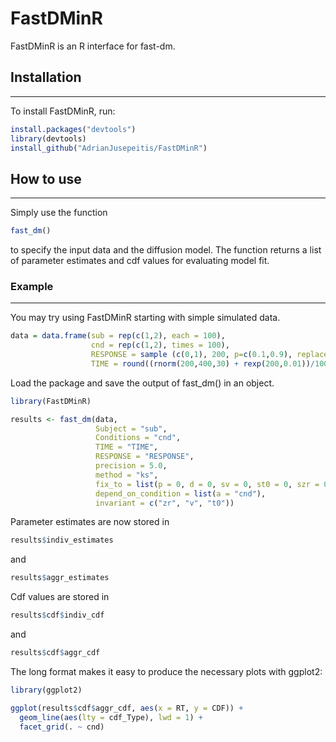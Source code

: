 # FastDMinR
FastDMinR is an R interface for fast-dm.

## Installation
------------

To install FastDMinR, run:

``` r
install.packages("devtools")
library(devtools)
install_github("AdrianJusepeitis/FastDMinR")
```

## How to use
------------

Simply use the function 

``` r
fast_dm()
```

to specify the input data and the diffusion model. The function returns a list of parameter estimates and cdf values for evaluating model fit. 

### Example
------------

You may try using FastDMinR starting with simple simulated data.

``` r
data = data.frame(sub = rep(c(1,2), each = 100),
                  cnd = rep(c(1,2), times = 100),
                  RESPONSE = sample (c(0,1), 200, p=c(0.1,0.9), replace = TRUE),
                  TIME = round((rnorm(200,400,30) + rexp(200,0.01))/1000, 2))
```

Load the package and save the output of fast_dm() in an object.
``` r
library(FastDMinR)

results <- fast_dm(data,
                   Subject = "sub",
                   Conditions = "cnd",
                   TIME = "TIME",
                   RESPONSE = "RESPONSE",
                   precision = 5.0,
                   method = "ks",
                   fix_to = list(p = 0, d = 0, sv = 0, st0 = 0, szr = 0),
                   depend_on_condition = list(a = "cnd"),
                   invariant = c("zr", "v", "t0"))
```

Parameter estimates are now stored in 
```r
results$indiv_estimates
```
and 
```r
results$aggr_estimates
```

Cdf values are stored in 
```r
results$cdf$indiv_cdf
```
and
```r
results$cdf$aggr_cdf
```

The long format makes it easy to produce the necessary plots with ggplot2:
```r
library(ggplot2)

ggplot(results$cdf$aggr_cdf, aes(x = RT, y = CDF)) + 
  geom_line(aes(lty = cdf_Type), lwd = 1) + 
  facet_grid(. ~ cnd)
```


